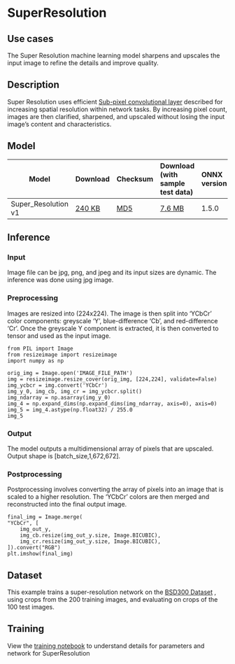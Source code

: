 # SuperResolution

## Use cases
The Super Resolution machine learning model sharpens and upscales the input image to refine the details and improve quality.

## Description
Super Resolution uses efficient  [Sub-pixel convolutional layer](https://arxiv.org/abs/1609.05158) described for increasing spatial resolution within network tasks. By increasing pixel count, images are then clarified, sharpened, and upscaled without losing the input image’s content and characteristics. 

## Model

 |Model      |Download  |Checksum|Download (with sample test data)| ONNX version |
|-------------|:--------------|:--------------|:--------------|:--------------|
|Super_Resolution v1|    [240 KB](super_resolution_tutorial.onnx)  |[MD5](super_resolution-md5.txt)  |  [7.6 MB](super_resolution_test_image.gz) |  1.5.0  |

## Inference


### Input 
Image file can be jpg, png, and jpeg and its input sizes are dynamic. The inference was done using jpg image.

### Preprocessing
Images are resized into (224x224). The image is then split into ‘YCbCr’ color components: greyscale ‘Y’, blue-difference  ‘Cb’, and red-difference ‘Cr’. Once the greyscale Y component is extracted, it is then converted to tensor and used as the input image.

    from PIL import Image
    from resizeimage import resizeimage
    import numpy as np

    orig_img = Image.open('IMAGE_FILE_PATH')
    img = resizeimage.resize_cover(orig_img, [224,224], validate=False)
    img_ycbcr = img.convert('YCbCr')
    img_y_0, img_cb, img_cr = img_ycbcr.split()
    img_ndarray = np.asarray(img_y_0)
    img_4 = np.expand_dims(np.expand_dims(img_ndarray, axis=0), axis=0)
    img_5 = img_4.astype(np.float32) / 255.0
    img_5
  

### Output
The model outputs a multidimensional array of pixels that are upscaled. Output shape is [batch_size,1,672,672]. 

### Postprocessing
Postprocessing involves converting the array of pixels into an image that is scaled to a higher resolution. The ‘YCbCr’ colors are then merged and reconstructed into the final output image. 

    final_img = Image.merge(
    "YCbCr", [
        img_out_y,
        img_cb.resize(img_out_y.size, Image.BICUBIC),
        img_cr.resize(img_out_y.size, Image.BICUBIC),
    ]).convert("RGB")
    plt.imshow(final_img)


## Dataset
This example trains a super-resolution network on the [BSD300 Dataset](https://github.com/pytorch/examples/tree/master/super_resolution) , using crops from the 200 training images, and evaluating on crops of the 100 test images.

## Training
View the  [training notebook](https://github.com/pytorch/examples/tree/master/super_resolution) to understand details for parameters and network for SuperResolution

